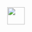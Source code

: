 <br><br>
<img src="https://raw.githubusercontent.com/innng/innng/master/assets/kyubey.gif" height="40" />
<br><br><br>
